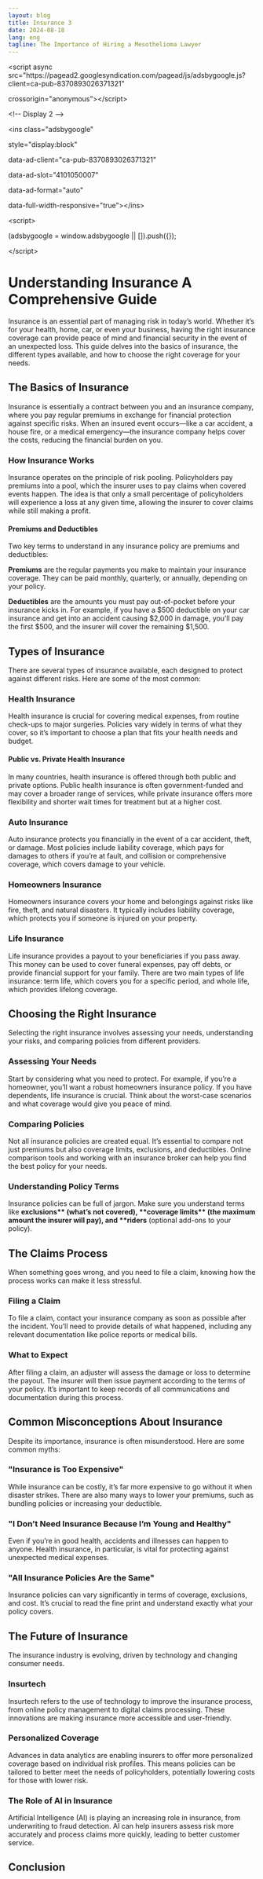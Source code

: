 ```yaml
---
layout: blog
title: Insurance 3
date: 2024-08-18
lang: eng
tagline: The Importance of Hiring a Mesothelioma Lawyer
---
```

<body>
<p>&lt;script async src=&quot;https://pagead2.googlesyndication.com/pagead/js/adsbygoogle.js?client=ca-pub-8370893026371321&quot;</p>
<p>     crossorigin=&quot;anonymous&quot;&gt;&lt;/script&gt;</p>
<p>&lt;!-- Display 2 --&gt;</p>
<p>&lt;ins class=&quot;adsbygoogle&quot;</p>
<p>     style=&quot;display:block&quot;</p>
<p>     data-ad-client=&quot;ca-pub-8370893026371321&quot;</p>
<p>     data-ad-slot=&quot;4101050007&quot;</p>
<p>     data-ad-format=&quot;auto&quot;</p>
<p>     data-full-width-responsive=&quot;true&quot;&gt;&lt;/ins&gt;</p>
<p>&lt;script&gt;</p>
<p>     (adsbygoogle = window.adsbygoogle || []).push({});</p>
<p>&lt;/script&gt;</p>
<p></p>
<p></p>
<h1>Understanding Insurance A Comprehensive Guide</h1>
<p></p>
<p>Insurance is an essential part of managing risk in today’s world. Whether it’s for your health, home, car, or even your business, having the right insurance coverage can provide peace of mind and financial security in the event of an unexpected loss. This guide delves into the basics of insurance, the different types available, and how to choose the right coverage for your needs.</p>
<p></p>
<h2>The Basics of Insurance</h2>
<p></p>
<p>Insurance is essentially a contract between you and an insurance company, where you pay regular premiums in exchange for financial protection against specific risks. When an insured event occurs—like a car accident, a house fire, or a medical emergency—the insurance company helps cover the costs, reducing the financial burden on you.</p>
<p></p>
<h3>How Insurance Works</h3>
<p></p>
<p>Insurance operates on the principle of risk pooling. Policyholders pay premiums into a pool, which the insurer uses to pay claims when covered events happen. The idea is that only a small percentage of policyholders will experience a loss at any given time, allowing the insurer to cover claims while still making a profit.</p>
<p></p>
<h4>Premiums and Deductibles</h4>
<p></p>
<p>Two key terms to understand in any insurance policy are premiums and deductibles:</p>
<p></p>
<p><strong>Premiums</strong> are the regular payments you make to maintain your insurance coverage. They can be paid monthly, quarterly, or annually, depending on your policy.</p>
<p></p>
<p><strong>Deductibles</strong> are the amounts you must pay out-of-pocket before your insurance kicks in. For example, if you have a $500 deductible on your car insurance and get into an accident causing $2,000 in damage, you’ll pay the first $500, and the insurer will cover the remaining $1,500.</p>
<p></p>
<h2>Types of Insurance</h2>
<p></p>
<p>There are several types of insurance available, each designed to protect against different risks. Here are some of the most common:</p>
<p></p>
<h3>Health Insurance</h3>
<p></p>
<p>Health insurance is crucial for covering medical expenses, from routine check-ups to major surgeries. Policies vary widely in terms of what they cover, so it’s important to choose a plan that fits your health needs and budget.</p>
<p></p>
<h4>Public vs. Private Health Insurance</h4>
<p></p>
<p>In many countries, health insurance is offered through both public and private options. Public health insurance is often government-funded and may cover a broader range of services, while private insurance offers more flexibility and shorter wait times for treatment but at a higher cost.</p>
<p></p>
<h3>Auto Insurance</h3>
<p></p>
<p>Auto insurance protects you financially in the event of a car accident, theft, or damage. Most policies include liability coverage, which pays for damages to others if you’re at fault, and collision or comprehensive coverage, which covers damage to your vehicle.</p>
<p></p>
<h3>Homeowners Insurance</h3>
<p></p>
<p>Homeowners insurance covers your home and belongings against risks like fire, theft, and natural disasters. It typically includes liability coverage, which protects you if someone is injured on your property.</p>
<p></p>
<h3>Life Insurance</h3>
<p></p>
<p>Life insurance provides a payout to your beneficiaries if you pass away. This money can be used to cover funeral expenses, pay off debts, or provide financial support for your family. There are two main types of life insurance: term life, which covers you for a specific period, and whole life, which provides lifelong coverage.</p>
<p></p>
<h2>Choosing the Right Insurance</h2>
<p></p>
<p>Selecting the right insurance involves assessing your needs, understanding your risks, and comparing policies from different providers.</p>
<p></p>
<h3>Assessing Your Needs</h3>
<p></p>
<p>Start by considering what you need to protect. For example, if you’re a homeowner, you’ll want a robust homeowners insurance policy. If you have dependents, life insurance is crucial. Think about the worst-case scenarios and what coverage would give you peace of mind.</p>
<p></p>
<h3>Comparing Policies</h3>
<p></p>
<p>Not all insurance policies are created equal. It’s essential to compare not just premiums but also coverage limits, exclusions, and deductibles. Online comparison tools and working with an insurance broker can help you find the best policy for your needs.</p>
<p></p>
<h3>Understanding Policy Terms</h3>
<p></p>
<p>Insurance policies can be full of jargon. Make sure you understand terms like <strong>exclusions** (what’s not covered), **coverage limits** (the maximum amount the insurer will pay), and **riders</strong> (optional add-ons to your policy).</p>
<p></p>
<h2>The Claims Process</h2>
<p></p>
<p>When something goes wrong, and you need to file a claim, knowing how the process works can make it less stressful.</p>
<p></p>
<h3>Filing a Claim</h3>
<p></p>
<p>To file a claim, contact your insurance company as soon as possible after the incident. You’ll need to provide details of what happened, including any relevant documentation like police reports or medical bills.</p>
<p></p>
<h3>What to Expect</h3>
<p></p>
<p>After filing a claim, an adjuster will assess the damage or loss to determine the payout. The insurer will then issue payment according to the terms of your policy. It’s important to keep records of all communications and documentation during this process.</p>
<p></p>
<h2>Common Misconceptions About Insurance</h2>
<p></p>
<p>Despite its importance, insurance is often misunderstood. Here are some common myths:</p>
<p></p>
<h3>&quot;Insurance is Too Expensive&quot;</h3>
<p></p>
<p>While insurance can be costly, it’s far more expensive to go without it when disaster strikes. There are also many ways to lower your premiums, such as bundling policies or increasing your deductible.</p>
<p></p>
<h3>&quot;I Don’t Need Insurance Because I’m Young and Healthy&quot;</h3>
<p></p>
<p>Even if you’re in good health, accidents and illnesses can happen to anyone. Health insurance, in particular, is vital for protecting against unexpected medical expenses.</p>
<p></p>
<h3>&quot;All Insurance Policies Are the Same&quot;</h3>
<p></p>
<p>Insurance policies can vary significantly in terms of coverage, exclusions, and cost. It’s crucial to read the fine print and understand exactly what your policy covers.</p>
<p></p>
<h2>The Future of Insurance</h2>
<p></p>
<p>The insurance industry is evolving, driven by technology and changing consumer needs.</p>
<p></p>
<h3>Insurtech</h3>
<p></p>
<p>Insurtech refers to the use of technology to improve the insurance process, from online policy management to digital claims processing. These innovations are making insurance more accessible and user-friendly.</p>
<p></p>
<h3>Personalized Coverage</h3>
<p></p>
<p>Advances in data analytics are enabling insurers to offer more personalized coverage based on individual risk profiles. This means policies can be tailored to better meet the needs of policyholders, potentially lowering costs for those with lower risk.</p>
<p></p>
<h3>The Role of AI in Insurance</h3>
<p></p>
<p>Artificial Intelligence (AI) is playing an increasing role in insurance, from underwriting to fraud detection. AI can help insurers assess risk more accurately and process claims more quickly, leading to better customer service.</p>
<p></p>
<h2>Conclusion</h2>
<p></p>
</body>

